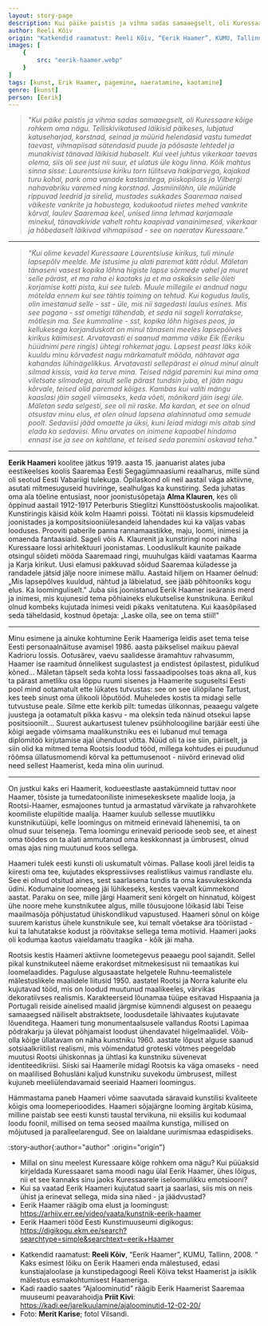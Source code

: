 ```yaml
---
layout: story-page
description: Kui päike paistis ja vihma sadas samaaegselt, oli Kuressaare kõige rohkem oma nägu.
author: Reeli Kõiv
origin: "Katkendid raamatust: Reeli Kõiv, “Eerik Haamer”, KUMU, Tallinn, 2008.” Kaks esimest lõiku on Eerik Haameri enda mälestused, edasi kunstiajaloolase ja kunstipedagoogi Reeli Kõiva tekst Haamerist ja isiklik mälestus esmakohtumisest Haameriga."
images: [
    {
        src: "eerik-haamer.webp"
    }
]
tags: [kunst, Erik Haamer, pagemine, naeratamine, kaotamine]
genre: [kunst]
person: [Eerik]
---
```


<!-- # {{ $doc.title }} -->


> *"Kui päike paistis ja vihma sadas samaaegselt, oli Kuressaare kõige rohkem oma nägu. Telliskivikatused läikisid päikeses, lubjatud katuseharjad, korstnad, seinad ja müürid helendasid vastu tumedat taevast, vihmapiisad sätendasid puude ja põõsaste lehtedel ja munakivist tänavad läikisid hubaselt. Kui veel juhtus vikerkaar taevas olema, siis oli see just nii suur, et ulatus üle kogu linna. Kõik mahtus sinna sisse: Laurentsiuse kiriku torn tülitseva hakiparvega, kajakad turu kohal, park oma vanade kastanitega, piiskopiloss ja Vilbergi nahavabriku varemed ning korstnad. Jasmiinilõhn, üle müüride rippuvad leedrid ja sirelid, mustades sukkades Saaremaa naised väikeste vankrite ja hobustega, kodukootud riietes mehed vankrite kõrval, laulev Saaremaa keel, unised linna lehmad karjamaale minekul, tänavakivide vahelt rohtu kaapivad vanainimesed, vikerkaar ja hõbedaselt läikivad vihmapiisad - see on naeratav Kuressaare.”*

<hr />

> *“Kui olime kevadel Kuressaare Laurentsiuse kirikus, tuli minule lapsepõlv meelde. Me istusime  ju alati paremat kätt rõdul. Mäletan tänaseni vasest kopika lõhna higiste lapse sõrmede vahel ja muret selle pärast, et ma raha ei kaotaks ja et ma oskaksin selle õieti korjamise kotti pista, kui see tuleb. Muule millegile ei andnud nagu mõtelda ennem kui see tähtis toiming on tehtud. Kui kogudus laulis, olin imestanud selle - sst - üle, mis nii sagedasti laulus esines. Mis see pagana - sst ometigi tähendab, et seda nii sageli korratakse, mõtlesin ma. See kummaline - sst, kopika lõhn higises peos, ja kellukesega korjanduskott on minul tänaseni meeles lapsepõlves kirikus käimisest. Arvatavasti ei saanud mamma väike Eik (Eeriku hüüdnimi pere ringis) ühtegi rohkemat jagu. Lapsest peast läks kõik kuuldu minu kõrvadest nagu märkamatult mööda, nähtavat aga kahandas lühinägelikkus. Arvatavasti sellepärast ei olnud minul ainult silmad kissis, vaid ka terve mina. Teised nägid paremini kui mina oma viletsate silmadega, ainult selle pärast tundsin juba, et jään nagu kõrvale, teised olid paremad kõiges. Kambas kui valiti mängu kaaslasi jäin sageli viimaseks, keda võeti, mõnikord jäin isegi üle. Mäletan seda selgesti, see oli nii raske. Ma kardan, et see on olnud otsustav minu elus, et olen olnud lapsena alahinnatud oma semude poolt. Sedaviisi jääd omaette ja üksi, kuni leiad midagi mis aitab sind elada ka sedaviisi. Minu arvates on inimene kapaabel hindama ennast ise ja see on kahtlane, et teised seda paremini oskavad teha."*

<hr />

**Eerik Haameri** koolitee jätkus 1919. aasta 15. jaanuarist alates juba eestikeelses koolis Saaremaa Eesti Segagümnaasiumi reaalharus, mille sünd oli seotud Eesti Vabariigi tulekuga. Õpilaskond oli neil aastail väga aktiivne, asutati mitmesuguseid huviringe, sealhulgas ka kunstiring. Seda juhatas oma ala tõeline entusiast, noor joonistusõpetaja **Alma Klauren**, kes oli õppinud aastail 1912-1917 Peterburis Stieglitzi Kunsttööstuskoolis majoolikat. Kunstiringis käisid kõik kolm Haamri poissi. Töötati nii klassis kipsmudeleid joonistades ja kompositsiooniülesandeid lahendades kui ka väljas vabas looduses. Prooviti paberile panna rannamaastikke, maju, loomi, inimesi ja omaenda fantaasiaid. Sageli võis A. Klaurenit ja kunstiringi noori näha Kuressaare lossi arhitektuuri joonistamas. Looduslikult kaunite paikade otsingul sõideti mööda Saaremaad ringi, muuhulgas käidi vaatamas Kaarma ja Karja kirikut. Uusi elamusi pakkuvad sõidud Saaremaa küladesse ja randadele jätsid jälje noore inimese mällu. Aastaid hiljem on Haamer öelnud: „Mis lapsepõlves kuuldud, nähtud ja läbielatud, see jääb põhitooniks kogu elus. Ka loominguliselt." Juba siis joonistanud Eerik Haamer iseäranis merd ja inimesi, mis kujunesid tema põhiaineks elukutselise kunstnikuna. Eerikul olnud kombeks kujutada inimesi veidi pikaks venitatutena. Kui kaasõpilased seda täheldasid, kostnud õpetaja: „Laske olla, see on tema stiil!" 

<hr />

Minu esimene ja ainuke kohtumine Eerik Haameriga leidis aset tema teise Eesti personaalnäituse avamisel 1986. aasta päikselisel maikuu päeval Kadrioru lossis. Ootusärev, vaevu saalidesse äramahtuv rahvasumm, Haamer ise raamitud õnnelikest sugulastest ja endistest õpilastest, pidulikud kõned... Mäletan täpselt seda kohta lossi fassaadipoolses toas akna all, kus ta pärast ametliku osa lõppu ruumi sisenes ja Haamerite suguseltsi Eesti pool mind ootamatult ette lükates tutvustas: see on see üliõpilane Tartust, kes teeb sinust oma ülikooli lõputööd. Muheledes kostis ta midagi selle tutvustuse peale. Silme ette kerkib pilt: tumedas ülikonnas, peaaegu valgete juustega ja ootamatult pikka kasvu - ma oleksin teda näinud otsekui lapse positsioonilt... Suurest aukartusest tulenev psühholoogiline barjäär eesti ühe kõigi aegade võimsama maalikunstniku ees ei lubanud mul temaga diplomitöö kirjutamise ajal ühendust võtta. Nüüd oli ta ise siin, päriselt, ja siin olid ka mitmed tema Rootsis loodud tööd, millega kohtudes ei puudunud rõõmsa üllatusmomendi kõrval ka pettumusenoot - niivõrd erinevad olid need sellest Haamerist, keda mina olin uurinud. 

<hr />

On justkui kaks eri Haamerit, kodueestlaste aastakümneid tuttav noor Haamer, tõsiste ja tumedatooniliste inimesekesksete maalide looja, ja Rootsi-Haamer, esmajoones tuntud ja armastatud värvikate ja rahvarohkete koomiliste elupiltide maalija. Haamer kuulub sellesse muutlikku kunstnikutüüpi, kelle loomingus on mitmeid erinevaid lähenemisi, ta on olnud suur teiseneja. Tema loomingu erinevaid perioode seob see, et ainest oma töödes on ta alati ammutanud oma keskkonnast ja ümbrusest, olnud omas ajas ning muutunud koos sellega.

Haameri tulek eesti kunsti oli uskumatult võimas. Pallase kooli järel leidis ta kiiresti oma tee, kujutades ekspressiivses realistlikus vaimus randlaste elu. See ei olnud otsitud aines, sest saarlasena tundis ta oma kasvukeskkonda üdini. Kodumaine loomeaeg jäi lühikeseks, kestes vaevalt kümmekond aastat. Paraku on see, mille järgi Haamerit seni kõrgelt on hinnatud, kõigest ühe noore mehe kunstnikutee algus, mille tõusujoone lõikasid läbi Teise maailmasõja põhjustatud ühiskondlikud vapustused. Haameri sõnul on kõige suurem karistus ühele kunstnikule see, kui temalt võetakse ära tööriistad - kui ta lahutatakse kodust ja röövitakse sellega tema motiivid. Haameri jaoks oli kodumaa kaotus vaieldamatu traagika - kõik jäi maha.

Rootsis kestis Haameri aktiivne loometegevus peaaegu pool sajandit. Sellel pikal kunstnikuteel näeme erakordset mitmekesisust nii temaatikas kui loomelaadides. Paguluse algusaastate helgetele Ruhnu-teemalistele mälestuslikele maalidele liitusid 1950. aastatel Rootsi ja Norra kalurite elu kujutavad tööd, mis on loodud muutunud maalikeeles, värvikas dekoratiivses realismis. Karakteerseid lõunamaa tüüpe esitavad Hispaania ja Portugali reiside ainelised maalid järgmise kümnendi algusest on peaaegu samaaegsed näiliselt abstraktsete, loodusdetaile lähivaates kujutavate lõuenditega. Haameri tung monumentaalsusele vallandus Rootsi Lapimaa põdrakarju ja ülevat põhjamaist loodust ühendavatel hiigelmaalidel. Võib-olla kõige üllatavam on näha kunstniku 1960. aastate lõpust alguse saanud sotsiaalkriitilist realismi, mis võimendatud groteski võtmes peegeldab muutusi Rootsi ühiskonnas ja ühtlasi ka kunstniku süvenevat identiteedikriisi. Siiski sai Haamerile midagi Rootsis ka väga omaseks - need on maalilised Bohusläni kaljud kunstniku suvekodu ümbrusest, millest kujuneb meeliülendavamaid seeriaid Haameri loomingus.

Hämmastama paneb Haameri võime saavutada säravaid kunstilisi kvaliteete kõigis oma loomeperioodides. Haameri sõjajärgne looming ärgitab küsima, milline paistab see eesti kunsti taustal tervikuna, nii eksiilis kui kodumaal loodu foonil, millised on tema seosed maailma kunstiga, millised on mõjutused ja paralleelarengud. See on laialdane uurimismaa edaspidiseks.




:story-author{:author="author" :origin="origin"}

<details-wrapper summary="Mis mõtted tekkisid?">

- Millal on sinu meelest Kuressaare kõige rohkem oma nägu? Kui püüaksid kirjeldada Kuressaaret sama moodi nagu ülal Eerik Haamer, ühes lõigus, nii et see kannaks sinu jaoks Kuressaarele iseloomulikku emotsiooni?
- Kui sa vaatad Eerik Haameri kujutatud saart ja saarlasi, siis mis on neis ühist ja erinevat sellega, mida sina näed - ja jäädvustad?
- Eerik Haamer räägib oma elust ja loomingust: https://arhiiv.err.ee/video/vaata/kunstnik-eerik-haamer
- Eerik Haameri tööd Eesti Kunstimuuseumi digikogus: https://digikogu.ekm.ee/search?searchtype=simple&searchtext=eerik+Haamer

</details-wrapper>


<details-wrapper summary="Allikad" class="text-sm" icon="icon-park-outline:document-folder">

- Katkendid raamatust: **Reeli Kõiv**, “Eerik Haamer”, KUMU, Tallinn, 2008. “ Kaks esimest lõiku on Eerik Haameri enda mälestused, edasi kunstiajaloolase ja kunstipedagoogi Reeli Kõiva tekst Haamerist ja isiklik mälestus esmakohtumisest Haameriga.
- Kadi raadio saates “Ajaloominutid” räägib Eerik Haamerist Saaremaa muuseumi peavarahoidja **Priit Kivi**: https://kadi.ee/jarelkuulamine/ajaloominutid-12-02-20/
- Foto: **Merit Karise**; fotol Vilsandi.



</details-wrapper>